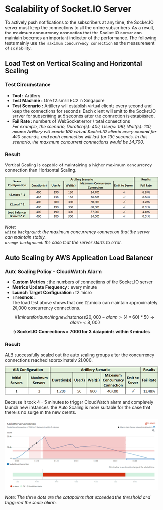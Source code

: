 # Scalability of Socket.IO Server
To actively push notifications to the subscribers at any time, the Socket.IO server must keep the connections to all the online subscribers. As a result, the maximum concurrency connection that the Socket.IO server can maintain becomes an important indicator of the performance. The following tests mainly use ``the maximum concurrency connection`` as the measurement of scalability. 


## Load Test on Vertical Scaling and Horizontal Scaling  
### Test Circumstance
- **Tool :** Artillery
- **Test Machine  :** One t2.small EC2 in Singapore
- **Test Scenario :** Artillery will establish virtual clients every second and keep the connections for seconds. Each client will emit to the Socket.IO server for subscribing at 5 seconds after the connection is established.
- **Fail Rate :** numbers of WebSocket error / total connections  
  _For example, the scenario, Duration(s): 400, User/s: 190, Wait(s): 130, means Artillery will create 190 virtual Socket.IO clients every second for 400 seconds, and each connection will last for 130 seconds. In this scenario, the maximum concurrent connections would be 24,700._

### Result  
Vertical Scaling is capable of maintaining a higher maximum concurrency connection than Horizontal Scaling.  
<p align="center">
  <img src="./imgs/socketio-loadtest.png" alt="Load Test Result" width="800" />  
</p>  

  _Note:   
    ``white background``: the maximum concurrency connection that the server can maintain stably.  
    ``orange background``: the case that the server starts to error._  

## Auto Scaling by AWS Application Load Balancer
### Auto Scaling Policy - CloudWatch Alarm  
- **Custom Metrics :**  the numbers of connections of the Socket.IO server    
- **Metrics Update Frequency :** every minute   
- **Launch Target Configuration :** t2.micro       
- **Threshold :**   
  The load test above shows that one t2.micro can maintain approximately 20,000 concurrency connections.  
  ```math 
  // 1 minute for launching new instances
  20,000 - alarm > (4 × 60) * 50  
  → alarm < 8,000
  ```
  **→ Socket.IO Connections > 7000 for 3 datapoints within 3 minutes**  


### Result 
ALB successfully scaled out the auto scaling groups after the concurrency connections reached approximately 21,000. 
<p align="center">
  <img src="./imgs/socketio-scalingconfig.png" alt="Auto Scaling" width="800" />
</p> 

Because it took 4 - 5 minutes to trigger CloudWatch alarm and completely launch new instances, the Auto Scaling is more suitable for the case that there is no surge in the new clients.
<p align="center">
  <img src="./imgs/socketio-autoscaling.png" alt="Auto Scaling" width="800" />
</p>    

  _Note: The three dots are the datapoints that exceeded the threshold and triggered the scale alarm._  
